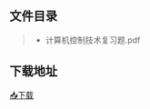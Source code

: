 ## 文件目录
> * 计算机控制技术复习题.pdf
## 下载地址
[📥下载](https://github.com/ZHlovecat/ycitedu/tree/main/%E7%9B%90%E5%9F%8E%E5%B7%A5%E5%AD%A6%E9%99%A2%E8%AF%BE%E7%A8%8B%E6%94%BB%E7%95%A5%E5%85%B1%E4%BA%AB%E8%AE%A1%E5%88%92/%E8%AE%A1%E7%AE%97%E6%9C%BA%E6%8E%A7%E5%88%B6%E6%8A%80%E6%9C%AF)